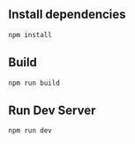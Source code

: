 ## Install dependencies

```bash
npm install
```

## Build

```bash
npm run build
```

## Run Dev Server

```bash
npm run dev
```

